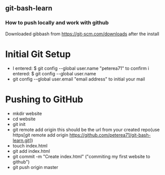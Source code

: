 ## git-bash-learn
### How to push locally and work with github
Downloaded gibbash from https://git-scm.com/downloads
after the install 
# Initial Git Setup
* I entered: $ git config --global user.name "peterea71"
     to confirm i entered: $ git config --global user.name 
* git config --global user.email "email address" to initial your mail
# Pushing to GitHub
* mkdir website
* cd website
*  git init
* git remote add origin this should be the url from your created repo(use https[git remote add origin https://github.com/peterea71/git-bash-learn.git])
* touch index.html
* git add index.html
* git commit -m "Create index.html" ("commiting  my first website to github") 
* git push origin master



